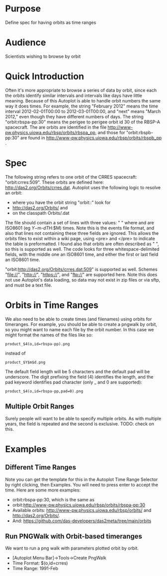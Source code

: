 # Purpose

Define spec for having orbits as time ranges

# Audience

Scientists wishing to browse by orbit

# Quick Introduction

Often it's more appropriate to browse a series of data by orbit, since
each the orbits identify similar intervals and intervals like days have
little meaning. Because of this Autoplot is able to handle orbit numbers
the same way it does times. For example, the string "February 2012"
means the time interval 2012-02-01T00:00 to 2012-03-01T00:00, and "next"
means "March 2012," even though they have different numbers of days. The
string "orbit:rbspa-pp:30" means the perigee to perigee orbit id 30 of
the RBSP-A spacecraft. The are orbits are identified in the file
<http://www-pw.physics.uiowa.edu/rbsp/orbits/rbspa_pp>, and those for
"orbit:rbspb-pp:30" are found in
<http://www-pw.physics.uiowa.edu/rbsp/orbits/rbspb_pp> .

# Spec

The following string refers to one orbit of the CRRES spacecraft:
"orbit:crres:509". These orbits are defined here:
<http://das2.org/Orbits/crres.dat>. Autoplot uses the following logic to
resolve an orbit:

  - where you have the orbit string "orbit:<SCID>:<ORBITID>" look for
  - <http://das2.org/Orbits/><SCID> and
  - on the classpath Orbits/<SCID>.dat

The file should contain a set of lines with three values: "<st> <et>
<NUM>" where <st> and <et> are ISO8601 (eg $Y-$m-$dT$H:$M) times. Note
this is the events file format, and also that lines not containing these
three fields are ignored. This allows the orbits files to exist within a
wiki page, using \<pre\> and \</pre\> to indicate the table is
preformatted. I found also that orbits are often described as "<NUM>
<st> <et>", so this is supported as well. The code looks for three
whitespace-delimited fields, with the middle one an ISO8601 time, and
either the first or last field an ISO8601 time.

"orbit:<http://das2.org/Orbits/crres.dat:509>" is supported as well.
Schemes "<file://>", "<http://>", "<https://>", and "<ftp://>" are
supported here. Note this does not use Autoplot's data loading, so data
may not exist in zip files or via sftp, and must be a text file.

# Orbits in Time Ranges

We also need to be able to create times (and filenames) using orbits for
timeranges. For example, you should be able to create a pngwalk by
orbit, so you might want to name each file by the orbit number. In this
case we might format the names of the files like so:

`product_$4(o,id=rbspa-pp).png`

instead of

`product_$Y$m$d.png`

The default field length will be 5 characters and the default pad will
be underscore. The digit prefixing the field (4) identifies the length,
and the pad keyword identifies pad character (only \_ and 0 are
supported):

`product_$4(o,id=rbspa-pp,pad=0).png`

## Multiple Orbit Ranges

Surely people will want to be able to specify multiple orbits. As with
multiple years, the field is repeated and the second is exclusive. TODO:
check on this.

# Examples

## Different Time Ranges

Note you can get the template for this in the Autoplot Time Range
Selector by right clicking, then Examples. You will need to press enter
to accept the time. Here are some more examples:

  - orbit:rbspa-pp:30, which is the same as
  - orbit:<http://www-pw.physics.uiowa.edu/rbsp/orbits/rbspa-pp:30>
  - Available orbits: <http://www-pw.physics.uiowa.edu/rbsp/orbits/> and
    <http://das2.org/Orbits/>.
  - And: <https://github.com/das-developers/das2meta/tree/main/orbits>

## Run PNGWalk with Orbit-based timeranges

We want to run a png walk with parameters plotted orbit by orbit.

  - \[Autoplot Menu Bar\]-\>Tools-\>Create PngWalk
  - Time Format: $(o,id=crres)
  - Time Range: 1991-Feb
